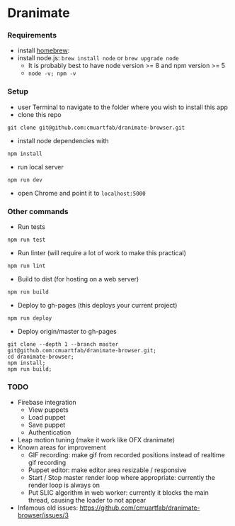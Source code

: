 # Dranimate

### Requirements
- install [homebrew](https://brew.sh/):
- install node.js: `brew install node` or `brew upgrade node`
  - It is probably best to have node version >= 8 and npm version >= 5
  - `node -v; npm -v`

### Setup
- user Terminal to navigate to the folder where you wish to install this app
- clone this repo
```
git clone git@github.com:cmuartfab/dranimate-browser.git
```

- install node dependencies with
```
npm install
```

- run local server
```
npm run dev
```

- open Chrome and point it to `localhost:5000`

### Other commands
- Run tests
```
npm run test
```
- Run linter (will require a lot of work to make this practical)
```
npm run lint
```
- Build to dist (for hosting on a web server)
```
npm run build
```
- Deploy to gh-pages (this deploys your current project)
```
npm run deploy
```
- Deploy origin/master to gh-pages
```
git clone --depth 1 --branch master git@github.com:cmuartfab/dranimate-browser.git;
cd dranimate-browser;
npm install;
npm run build;
```

### TODO
* Firebase integration
  - View puppets
  - Load puppet
  - Save puppet
  - Authentication
* Leap motion tuning (make it work like OFX dranimate)
* Known areas for improvement
  - GIF recording: make gif from recorded positions instead of realtime gif recording
  - Puppet editor: make editor area resizable / responsive
  - Start / Stop master render loop where appropriate: currently the render loop is always on
  - Put SLIC algorithm in web worker: currently it blocks the main thread, causing the loader to not appear
* Infamous old issues: https://github.com/cmuartfab/dranimate-browser/issues/3
